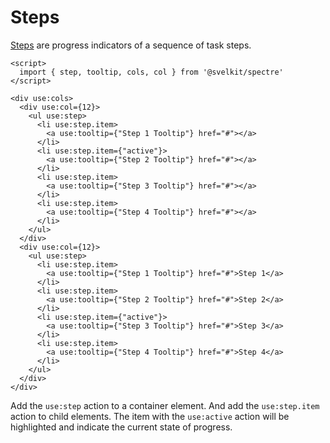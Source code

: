 # Steps

[Steps](https://picturepan2.github.io/spectre/components/steps.html) are progress indicators of a sequence of task steps.

```example
<script>
  import { step, tooltip, cols, col } from '@svelkit/spectre'
</script>

<div use:cols>
  <div use:col={12}>
    <ul use:step>
      <li use:step.item>
        <a use:tooltip={"Step 1 Tooltip"} href="#"></a>
      </li>
      <li use:step.item={"active"}>
        <a use:tooltip={"Step 2 Tooltip"} href="#"></a>
      </li>
      <li use:step.item>
        <a use:tooltip={"Step 3 Tooltip"} href="#"></a>
      </li>
      <li use:step.item>
        <a use:tooltip={"Step 4 Tooltip"} href="#"></a>
      </li>
    </ul>
  </div>
  <div use:col={12}>
    <ul use:step>
      <li use:step.item>
        <a use:tooltip={"Step 1 Tooltip"} href="#">Step 1</a>
      </li>
      <li use:step.item>
        <a use:tooltip={"Step 2 Tooltip"} href="#">Step 2</a>
      </li>
      <li use:step.item={"active"}>
        <a use:tooltip={"Step 3 Tooltip"} href="#">Step 3</a>
      </li>
      <li use:step.item>
        <a use:tooltip={"Step 4 Tooltip"} href="#">Step 4</a>
      </li>
    </ul>
  </div>
</div>
```

Add the `use:step` action to a container element. And add the `use:step.item` action to child elements. The item with the `use:active` action will be highlighted and indicate the current state of progress.
